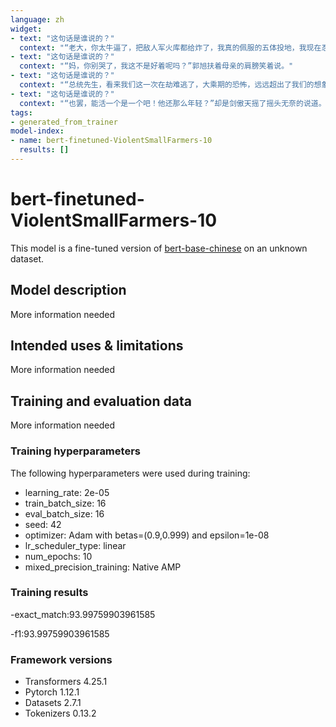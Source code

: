 ```yaml
---
language: zh
widget: 
- text: "这句话是谁说的？"
  context: "“老大，你太牛逼了，把敌人军火库都给炸了，我真的佩服的五体投地，我现在忍不住想看看你藏的东西在哪里，我们快点出发吧。”代号零听完郭旭刚刚的讲述笑的拍手一直叫好。"
- text: "这句话是谁说的？"
  context: "“妈，你别哭了，我这不是好着呢吗？”郭旭扶着母亲的肩膀笑着说。"
- text: "这句话是谁说的？"
  context: "“总统先生，看来我们这一次在劫难逃了，大乘期的恐怖，远远超出了我们的想象，我还有一些后手能尽量拖延他一点时间，你们先走，我让我的鬼奴随你们去，去这个地方或许能保你们一线生机！”郭旭说完便偷偷地将黑暗空间的阴阳珠交给了陈天。"
- text: "这句话是谁说的？"
  context: "“也罢，能活一个是一个吧！他还那么年轻？”却是剑傲天摇了摇头无奈的说道。"
tags:
- generated_from_trainer
model-index:
- name: bert-finetuned-ViolentSmallFarmers-10
  results: []
---
```


<!-- This model card has been generated automatically according to the information the Trainer had access to. You
should probably proofread and complete it, then remove this comment. -->

# bert-finetuned-ViolentSmallFarmers-10

This model is a fine-tuned version of [bert-base-chinese](https://huggingface.co/bert-base-chinese) on an unknown dataset.

## Model description

More information needed

## Intended uses & limitations

More information needed

## Training and evaluation data

More information needed

### Training hyperparameters

The following hyperparameters were used during training:
- learning_rate: 2e-05
- train_batch_size: 16
- eval_batch_size: 16
- seed: 42
- optimizer: Adam with betas=(0.9,0.999) and epsilon=1e-08
- lr_scheduler_type: linear
- num_epochs: 10
- mixed_precision_training: Native AMP

### Training results
-exact_match:93.99759903961585

-f1:93.99759903961585


### Framework versions

- Transformers 4.25.1
- Pytorch 1.12.1
- Datasets 2.7.1
- Tokenizers 0.13.2
